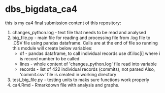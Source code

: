 # dbs_bigdata_ca4
this is my ca4 final submission
content of this repository:
1. changes_python.log - text file that needs to be read and analysed
2. big_file.py - main file for reading and processing file from .log file to .CSV file using pandas dataframe.
  Calls are at the end of file so running this module will create below variables:
    * df - pandas dataframe, to call individual records use df.iloc[i] where i is record number to be called
    * lines - whole content of 'changes_python.log' file read into variable
    * records - list of 422 individual records (commits), not parsed
   Also, 'commit.csv' file is created in working directory
3. test_big_file.py - testing units to maks sure functions work properly
4. ca4.Rmd - Rmarkdown file with analysis and graphs.
